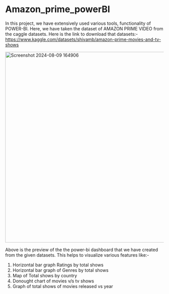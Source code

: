# Amazon_prime_powerBI

In this project, we have extensively used various tools, functionality of POWER-BI. Here, we have taken the dataset of AMAZON PRIME VIDEO from the caggle datasets. 
Here is the link to download that datasets:- https://www.kaggle.com/datasets/shivamb/amazon-prime-movies-and-tv-shows

<img width="604" alt="Screenshot 2024-08-09 164906" src="https://github.com/user-attachments/assets/1397b383-0f7e-4686-a800-a0e7f582d4d2">

Above is the preview of the the power-bi dashboard that we have created from the given datasets. This helps to visualize various features like:-
1. Horizontal bar graph Ratings by total shows
2. Horizontal bar graph of Genres by total shows
3. Map of Total shows by country
4. Donought chart of movies v/s tv shows
5. Graph of total shows of movies released vs year
